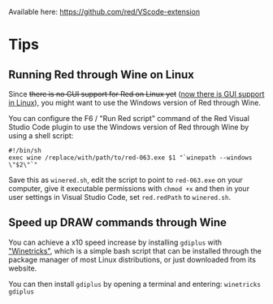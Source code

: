 Available here: https://github.com/red/VScode-extension

# Tips

## Running Red through Wine on Linux

Since ~~there is no GUI support for Red on Linux yet~~ ([now there is GUI support in Linux](https://github.com/red/red/commit/8cc711616f64d7e9762c76a284bc559a730a052a)), you might want to use the Windows version of Red through Wine.

You can configure the F6 / "Run Red script" command of the Red Visual Studio Code plugin to use the Windows version of Red through Wine by using a shell script:

```red
#!/bin/sh
exec wine /replace/with/path/to/red-063.exe $1 "`winepath --windows \"$2\"`"
```

Save this as `winered.sh`, edit the script to point to `red-063.exe` on your computer, give it executable permissions with `chmod +x` and then in your user settings in Visual Studio Code, set `red.redPath` to `winered.sh`.

## Speed up DRAW commands through Wine

You can achieve a x10 speed increase by installing `gdiplus` with ["Winetricks"](https://wiki.winehq.org/Winetricks), which is a simple bash script that can be installed through the package manager of most Linux distributions, or just downloaded from its website.

You can then install `gdiplus` by opening a terminal and entering: `winetricks gdiplus`